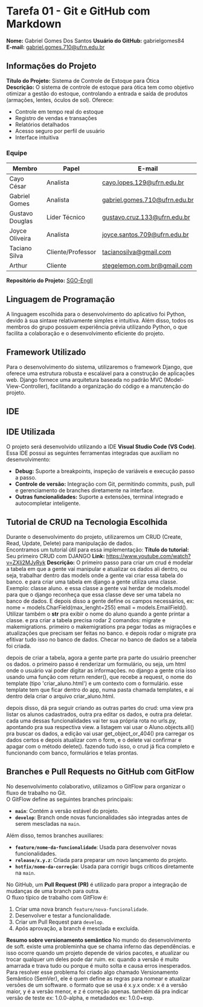 # Tarefa 01 - Git e GitHub com Markdown

**Nome:** Gabriel Gomes Dos Santos 
**Usuário do GitHub:** gabrielgomes84  
**E-mail:** gabriel.gomes.710@ufrn.edu.br


## Informações do Projeto

**Título do Projeto:** Sistema de Controle de Estoque para Ótica  
**Descrição:** O sistema de controle de estoque para ótica tem como objetivo otimizar a gestão do estoque, controlando a entrada e saída de produtos (armações, lentes, óculos de sol). Oferece:

- Controle em tempo real do estoque  
- Registro de vendas e transações  
- Relatórios detalhados  
- Acesso seguro por perfil de usuário  
- Interface intuitiva  

### **Equipe**  

| Membro          | Papel            | E-mail                          |
|----------------|----------------|--------------------------------|
| Cayo César     | Analista        | cayo.lopes.129@ufrn.edu.br    |
| Gabriel Gomes  | Analista        | gabriel.gomes.710@ufrn.edu.br |
| Gustavo Douglas | Líder Técnico  | gustavo.cruz.133@ufrn.edu.br  |
| Joyce Oliveira | Analista        | joyce.santos.709@ufrn.edu.br  |
| Taciano Silva  | Cliente/Professor | tacianosilva@gmail.com        |
| Arthur         | Cliente         | stegelemon.com.br@gmail.com   |

**Repositório do Projeto:** [SGO-EngII](https://github.com/Joyce8900/SGO-EngII)


## **Linguagem de Programação**
A linguagem escolhida para o desenvolvimento do aplicativo foi Python, devido à sua sintaxe relativamente simples e intuitiva. Além disso, todos os membros do grupo possuem experiência prévia utilizando Python, o que facilita a colaboração e o desenvolvimento eficiente do projeto.

## **Framework Utilizado**
Para o desenvolvimento do sistema, utilizaremos o framework Django, que oferece uma estrutura robusta e escalável para a construção de aplicações web. Django fornece uma arquitetura baseada no padrão MVC (Model-View-Controller), facilitando a organização do código e a manutenção do projeto.

## **IDE**
## IDE Utilizada

O projeto será desenvolvido utilizando a IDE **Visual Studio Code (VS Code)**.  
Essa IDE possui as seguintes ferramentas integradas que auxiliam no desenvolvimento:  

- **Debug:** Suporte a breakpoints, inspeção de variáveis e execução passo a passo.  
- **Controle de versão:** Integração com Git, permitindo commits, push, pull e gerenciamento de branches diretamente na interface.  
- **Outras funcionalidades:** Suporte a extensões, terminal integrado e autocompletar inteligente.  


## **Tutorial de CRUD na Tecnologia Escolhida**

Durante o desenvolvimento do projeto, utilizaremos um CRUD (Create, Read, Update, Delete) para manipulação de dados.  
Encontramos um tutorial útil para essa implementação:
**Título do tutorial:** Seu primeiro CRUD com DJANGO
**Link:** https://www.youtube.com/watch?v=ZXli2MJyRyk
**Descrição:**  O primeiro passo para criar um crud é modelar a tabela em que a gente vai manipular e atualizar os dados ali dentro, ou seja, trabalhar dentro das models onde a gente vai criar essa tabela do banco. e para criar uma tabela em django a gente utiliza uma classe. Exemplo: classe aluno. e essa classe a gente vai herdar de models.model para que o django reconheça que essa classe deve ser uma tabela no banco de dados. E depois disso a gente define os campos necessários, ex: nome = models.CharField(max_lenght=255)
email = models.EmailField().
Utilizar também o __str__ pra exibir o nome do aluno quando a  gente printar a classe. e pra criar a tabela precisa rodar 2 comandos: migrate e makemigrations. primeiro o makemigrations pra pegar todas as migrações e atualizações que precisam ser feitas no banco. e depois rodar o migrate pra efitivar tudo isso no banco de dados. Checar no banco de dados se a tabela foi criada.

depois de criar a tabela, agora a gente parte pra parte do usuário preencher os dados. o primeiro passo é renderizar um formulário, ou seja, um html onde o usuário vai poder digitar as informações. no django a gente cria isso usando uma função com return render(), que recebe a request, o nome do template (tipo 'criar_aluno.html') e um contexto com o formulário. esse template tem que ficar dentro do app, numa pasta chamada templates, e aí dentro dela criar o arquivo criar_aluno.html.

depois disso, dá pra seguir criando as outras partes do crud: uma view pra listar os alunos cadastrados, outra pra editar os dados, e outra pra deletar. cada uma dessas funcionalidades vai ter sua própria rota no urls.py, apontando pra sua respectiva view. a listagem vai usar o Aluno.objects.all() pra buscar os dados, a edição vai usar get_object_or_404() pra carregar os dados certos e depois atualizar com o form, e o delete vai confirmar e apagar com o método delete(). fazendo tudo isso, o crud já fica completo e funcionando com banco, formulários e telas prontas.

## Branches e Pull Requests no GitHub com GitFlow

No desenvolvimento colaborativo, utilizamos o GitFlow para organizar o fluxo de trabalho no Git.  
O GitFlow define as seguintes branches principais:  
- **`main`**: Contém a versão estável do projeto.  
- **`develop`**: Branch onde novas funcionalidades são integradas antes de serem mescladas na `main`.  

Além disso, temos branches auxiliares:  
- **`feature/nome-da-funcionalidade`**: Usada para desenvolver novas funcionalidades.  
- **`release/x.y.z`**: Criada para preparar um novo lançamento do projeto.  
- **`hotfix/nome-da-correção`**: Usada para corrigir bugs críticos diretamente na `main`.  

No GitHub, um **Pull Request (PR)** é utilizado para propor a integração de mudanças de uma branch para outra.  
O fluxo típico de trabalho com GitFlow é:  
1. Criar uma nova branch `feature/nova-funcionalidade`.  
2. Desenvolver e testar a funcionalidade.  
3. Criar um Pull Request para `develop`.  
4. Após aprovação, a branch é mesclada e excluída.  


**Resumo sobre versionamento semântico**
No mundo do desenvolvimento de soft. existe uma probleminha que se chama inferno das dependências. e isso ocorre quando um projeto depende de vários pacotes, e atualizar ou trocar qualquer um deles pode dar ruim. ex: quando a versão é muito amarrada e trava tudo ou porque é muito solta e causa erros inesperados.
Para resolver esse problema foi criado algo chamado Versionamento Semântico (SemVer), ele é quem define as regras para nomear e atualizar versões de um software. o formato que se usa é x.y.x onde: x é a versão maior, y é a versão menor, e z é correção apenas. também dá pra indicar versão de teste ex: 1.0.0-alpha, e metadados ex: 1.0.0+exp.